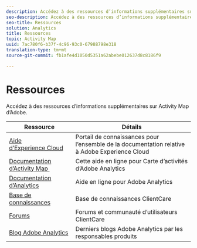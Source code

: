 ```yaml
---
description: Accédez à des ressources d’informations supplémentaires sur Activity Map d’Adobe.
seo-description: Accédez à des ressources d’informations supplémentaires sur Activity Map d’Adobe.
seo-title: Ressources
solution: Analytics
title: Ressources
topic: Activity Map
uuid: 7ac780f6-b37f-4c96-93c0-67988798e318
translation-type: tm+mt
source-git-commit: fb1afe4d1050d5351a62abebe012637d8c8186f9

---
```



# Ressources

Accédez à des ressources d’informations supplémentaires sur Activity Map d’Adobe.

| Ressource | Détails |
|---|---|
| [Aide d’Experience Cloud](https://helpx.adobe.com/support/experience-cloud.html) | Portail de connaissances pour l’ensemble de la documentation relative à Adobe Experience Cloud |
| [Documentation d’Activity Map ](/help/analyze/activity-map/activity-map.md) | Cette aide en ligne pour Carte d’activités d’Adobe Analytics |
| [Documentation d’Analytics](/help/landing/home.md) | Aide en ligne pour Adobe Analytics |
| [Base de connaissances](https://helpx.adobe.com/support/analytics.html) | Base de connaissances ClientCare |
| [Forums](https://forums.adobe.com/community/experience-cloud/analytics-cloud/analytics) | Forums et communauté d’utilisateurs ClientCare |
| [Blog Adobe Analytics](https://blogs.adobe.com/digitalmarketing/analytics/) | Derniers blogs Adobe Analytics par les responsables produits |
